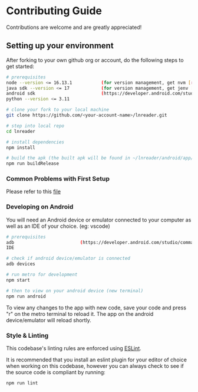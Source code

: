 # Contributing Guide

Contributions are welcome and are greatly appreciated!

## Setting up your environment

After forking to your own github org or account, do the following steps to get started:

```bash
# prerequisites
node --version <= 16.13.1           (for version management, get nvm [recommended])
java sdk --version <= 17            (for version management, get jenv [optional])
android sdk                         (https://developer.android.com/studio)
python --version <= 3.11

# clone your fork to your local machine
git clone https://github.com/<your-account-name>/lnreader.git

# step into local repo
cd lnreader

# install dependencies
npm install

# build the apk (the built apk will be found in ~/lnreader/android/app/build/outputs/apk/release/)
npm run buildRelease
```

### Common Problems with First Setup

Please refer to this [file](./COMMON_ERRORS.md)

### Developing on Android

You will need an Android device or emulator connected to your computer as well as an IDE of your choice. (eg: vscode)

```bash
# prerequisites
adb                         (https://developer.android.com/studio/command-line/adb)
IDE

# check if android device/emulator is connected
adb devices

# run metro for development
npm start

# then to view on your android device (new terminal)
npm run android
```

To view any changes to the app with new code, save your code and press "r" on the metro terminal to
reload it. The app on the android device/emulator will reload shortly.

### Style & Linting

This codebase's linting rules are enforced using [ESLint](http://eslint.org/).

It is recommended that you install an eslint plugin for your editor of choice when working on this
codebase, however you can always check to see if the source code is compliant by running:

```bash
npm run lint
```